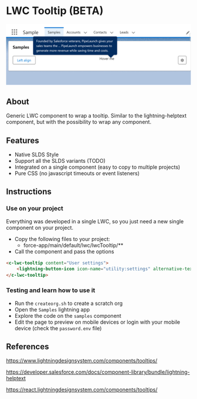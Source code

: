 # LWC Tooltip (BETA)

![sample](sample.png "sample")

## About

Generic LWC component to wrap a tooltip. Similar to the lightning-helptext component, but with the possibility to wrap any component.

## Features

-   Native SLDS Style
-   Support all the SLDS variants (TODO)
-   Integrated on a single component (easy to copy to multiple projects)
-   Pure CSS (no javascript timeouts or event listeners)

## Instructions

### Use on your project

Everything was developed in a single LWC, so you just need a new single component on your project.

-   Copy the following files to your project:
    -   force-app/main/default/lwc/lwcTooltip/\*\*
-   Call the component and pass the options

```html
<c-lwc-tooltip content="User settings">
    <lightning-button-icon icon-name="utility:settings" alternative-text="Settings" title="Settings"></lightning-button-icon>
</c-lwc-tooltip>
```

### Testing and learn how to use it

-   Run the `createorg.sh` to create a scratch org
-   Open the `Samples` lightning app
-   Explore the code on the `samples` component
-   Edit the page to preview on mobile devices or login with your mobile device (check the `password.env` file)

## References

https://www.lightningdesignsystem.com/components/tooltips/

https://developer.salesforce.com/docs/component-library/bundle/lightning-helptext

https://react.lightningdesignsystem.com/components/tooltips/
